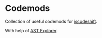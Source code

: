 
# Codemods

Collection of useful codemods for [jscodeshift](https://github.com/facebook/jscodeshift).

With help of [AST Explorer](http://astexplorer.net/).
